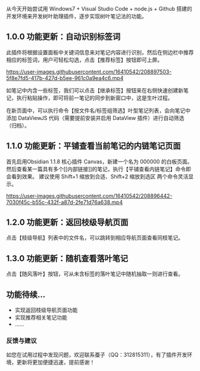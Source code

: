 从今天开始尝试用 Windows7 + Visual Studio Code + node.js + Github 搭建的开发环境来开发树叶助理插件，逐步实现树叶笔记法的功能。

## 1.0.0 功能更新：自动识别标签词

此插件将根据设置面板中关键词信息来对笔记内容进行识别，然后在侧边栏中推荐相应的标签词，用户可轻松勾选，点击【推荐标签】按钮即可上屏。

https://user-images.githubusercontent.com/16410542/208897503-5f8e7fd5-417b-427d-b5ee-961c0a9ea4c6.mp4


如笔记中内含一些标签，我们可以点击【继承标签】按钮来在右侧快速创建新笔记，执行粘贴操作，即可将前一笔记的同步到新窗口中，这是生叶过程。

在新页面中，可以执行命令【按文件名/标签组筛选】叶型笔记列表，会向笔记中添加 DataViewJS 代码（需要提前安装并启用 DataView 插件）进行自动筛选（归档）。

## 1.1.0 功能更新：平铺查看当前笔记的内链笔记页面

首先启用Obsidian 1.1.8 核心插件 Canvas，新建一个名为 000000 的白板页面。
然后查看某一篇具有多个[[内部链接]]的笔记，执行【平铺查看内链笔记】命令即会看到效果。
建议使用 Shift+1 缩放到合适、Shift+2 缩放到选区 两个命令灵活显示。

https://user-images.githubusercontent.com/16410542/208896442-7030f45c-b55c-432f-a87d-2fe71d76a638.mp4

## 1.2.0 功能更新：返回枝级导航页面

点击【枝级导航】列表中的文件名，可以跳转到相应导航页面查看同枝笔记。

## 1.3.0 功能更新：随机查看落叶笔记

点击【随风落叶】按钮，可从未含标签的落叶笔记中随机抽取一则进行查看。


## 功能待续...
 
- 实现返回枝级导航页面功能
- 实现推荐相关笔记功能
- ......

### 反馈与建议
如您在试用过程中发现问题，欢迎联系蚕子（QQ：312815311），有了插件开发环境，更新将更加便捷迅速，提前感谢！
